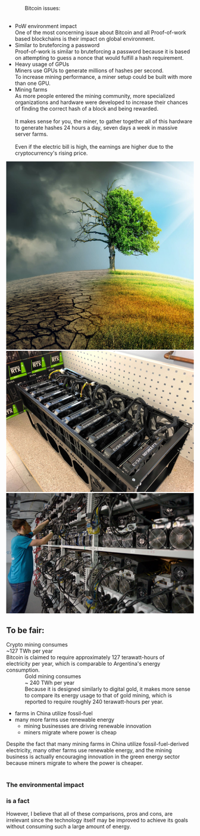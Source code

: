 <section>
    <div class="grid-2">
        <div>
            <div style="text-align: left; padding-left: 50px">Bitcoin issues:</div>
            <br />
            <ul>
                <li>
                    PoW environment impact
                    <aside class="notes">
                        One of the most concerning issue about Bitcoin and all Proof-of-work based blockchains is their impact on global environment.  
                    </aside>
                </li>
                <li class="fragment" data-fragment-index="1">
                    Similar to bruteforcing a password
                    <aside class="notes">
                        Proof-of-work is similar to bruteforcing a password because it is based on attempting to guess a nonce that would fulfill a hash requirement.
                    </aside>
                </li>
                <li class="fragment" data-fragment-index="2">
                    Heavy usage of GPUs
                    <aside class="notes">
                        Miners use GPUs to generate millions of hashes per second.<br />
To increase mining performance, a miner setup could be built with more than one GPU.  
                    </aside>
                </li>
                <li class="fragment" data-fragment-index="3">
                    Mining farms
                    <aside class="notes">
                        As more people entered the mining community, more specialized organizations and hardware were developed to increase their chances of finding the correct hash of a block and being rewarded.<br /><br />
It makes sense for you, the miner, to gather together all of this hardware to generate hashes 24 hours a day, seven days a week in massive server farms.<br /><br />
Even if the electric bill is high, the earnings are higher due to the cryptocurrency's rising price.
                    </aside>
                </li>
            </ul>
        </div>
        <div class="r-stack">
            <img src="assets/environment-1.jpg" alt="">
            <img src="assets/miner-rig-1.jpg" alt="" class="fragment" data-fragment-index="2">
            <img src="assets/mining-farm-2.webp" alt="" class="fragment" data-fragment-index="3">
        </div>
    </div>
</section>
<section>
    <h2>To be fair:</h2>
    <div class="r-stack">
        <div class="grid-2">
            <div style="padding-right: 50px">
                Crypto mining consumes <br />~127 TWh per year
                <aside class="notes">
                    Bitcoin is claimed to require approximately 127 terawatt-hours of electricity per year, which is comparable to Argentina's energy consumption.
                </aside>
            </div>
            <div class="fragment" style="padding-left: 50px">
                Gold mining consumes <br />~ 240 TWh per year
                <aside class="notes">
                    Because it is designed similarly to digital gold, it makes more sense to compare its energy usage to that of gold mining, which is reported to require roughly 240 terawatt-hours per year.
                </aside>
            </div>
        </div>
        <div class="fragment bg">
            <ul>
                <li>farms in China utilize fossil-fuel</li>
                <li>
                    many more farms use renewable energy
                    <ul>
                        <li>mining businesses are driving renewable innovation</li>
                        <li>miners migrate where power is cheap</li>
                    </ul>
                </li>
            </ul>
            <aside class="notes">
                Despite the fact that many mining farms in China utilize fossil-fuel-derived electricity, many other farms use renewable energy, and the mining business is actually encouraging innovation in the green energy sector because miners migrate to where the power is cheaper.  <br /><br />
            </aside>
        </div>
    </div>
</section>
<section>
    <h3>The environmental impact</h3>
    <h3>is a <strong>fact</strong></h3>
    <aside class="notes">
        However, I believe that all of these comparisons, pros and cons, are irrelevant since the technology itself may be improved to achieve its goals without consuming such a large amount of energy.  
    </aside>
</section>